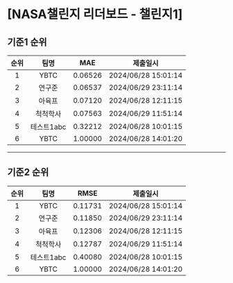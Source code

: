 # [NASA챌린지 리더보드 - 챌린지1]
## 기준1 순위
| 순위 | 팀명 | MAE | 제출일시 |
|:----:|:----:|:-----:|:----:|
| 1 | YBTC | 0.06526 | 2024/06/28 15:01:14 |
| 2 | 연구준 | 0.06537 | 2024/06/29 23:11:14 |
| 3 | 아육프 | 0.07120 | 2024/06/28 12:11:15 |
| 4 | 척척학사 | 0.07563 | 2024/06/29 11:51:14 |
| 5 | 테스트1abc | 0.32212 | 2024/06/28 10:01:15 |
| 6 | YBTC | 1.00000 | 2024/06/28 14:01:20 |
___
## 기준2 순위
| 순위 | 팀명 | RMSE | 제출일시 |
|:----:|:----:|:-----:|:----:|
| 1 | YBTC | 0.11731 | 2024/06/28 15:01:14 |
| 2 | 연구준 | 0.11850 | 2024/06/29 23:11:14 |
| 3 | 아육프 | 0.12306 | 2024/06/28 12:11:15 |
| 4 | 척척학사 | 0.12787 | 2024/06/29 11:51:14 |
| 5 | 테스트1abc | 0.40080 | 2024/06/28 10:01:15 |
| 6 | YBTC | 1.00000 | 2024/06/28 14:01:20 |
